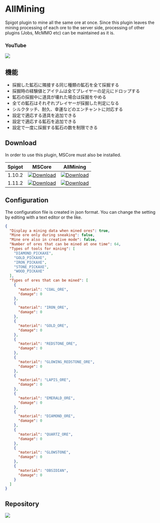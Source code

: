 # AllMining

Spigot plugin to mine all the same ore at once.
Since this plugin leaves the mining processing of each ore to the server side,
processing of other plugins (Jobs, McMMO etc) can be maintained as it is.

### YouTube

[![](http://img.youtube.com/vi/TZzIPO7CANE/0.jpg)](http://www.youtube.com/watch?v=TZzIPO7CANE)

## 機能

- 採掘した鉱石に隣接する同じ種類の鉱石を全て採掘する
- 採掘時の経験値とアイテムは全てプレイヤーの足元にドロップする
- 鉱石の採掘中に道具が壊れた場合は採掘をやめる
- 全ての鉱石はそれぞれプレイヤーが採掘した判定になる
- シルクタッチ、耐久、幸運などのエンチャントに対応する
- 設定で適応する道具を追加できる
- 設定で適応する鉱石を追加できる
- 設定で一度に採掘する鉱石の数を制限できる

## Download

In order to use this plugin, MSCore must also be installed.

| Spigot | MSCore | AllMining |
| :----: | :----: | :-------: |
| 1.10.2 | [ ![Download](https://api.bintray.com/packages/masahirosaito-repo/Spigot-Plugin/MSCore/images/download.svg) ](https://bintray.com/masahirosaito-repo/Spigot-Plugin/download_file?file_path=com%2FMasahiroSaito%2FSpigot%2FMSCore%2F0.5%2FMSCore-0.5.jar) | [ ![Download](https://api.bintray.com/packages/masahirosaito-repo/Spigot-Plugin/AllMining/images/download.svg?version=1.0) ](https://bintray.com/masahirosaito-repo/Spigot-Plugin/download_file?file_path=com%2FMasahiroSaito%2FSpigot%2FAllMining%2F1.0%2FAllMining-1.0.jar) |
| 1.11.2 | [ ![Download](https://api.bintray.com/packages/masahirosaito-repo/Spigot-Plugin/MSCore/images/download.svg) ](https://bintray.com/masahirosaito-repo/Spigot-Plugin/download_file?file_path=com%2FMasahiroSaito%2FSpigot%2FMSCore%2F0.5%2FMSCore-0.5.jar) | [ ![Download](https://api.bintray.com/packages/masahirosaito-repo/Spigot-Plugin/AllMining/images/download.svg?version=1.0) ](https://bintray.com/masahirosaito-repo/Spigot-Plugin/download_file?file_path=com%2FMasahiroSaito%2FSpigot%2FAllMining%2F1.0%2FAllMining-1.0.jar) |

## Configuration

The configuration file is created in json format.
You can change the setting by editing with a text editor or the like.

```json
{
  "Display a mining data when mined ores": true,
  "Mine ore only during sneaking": false,
  "Mine ore also in creative mode": false,
  "Number of ores that can be mined at one time": 64,
  "Types of tools for mining": [
    "DIAMOND_PICKAXE",
    "GOLD_PICKAXE",
    "IRON_PICKAXE",
    "STONE_PICKAXE",
    "WOOD_PICKAXE"
  ],
  "Types of ores that can be mined": [
    {
      "material": "COAL_ORE",
      "damage": 0
    },
    {
      "material": "IRON_ORE",
      "damage": 0
    },
    {
      "material": "GOLD_ORE",
      "damage": 0
    },
    {
      "material": "REDSTONE_ORE",
      "damage": 0
    },
    {
      "material": "GLOWING_REDSTONE_ORE",
      "damage": 0
    },
    {
      "material": "LAPIS_ORE",
      "damage": 0
    },
    {
      "material": "EMERALD_ORE",
      "damage": 0
    },
    {
      "material": "DIAMOND_ORE",
      "damage": 0
    },
    {
      "material": "QUARTZ_ORE",
      "damage": 0
    },
    {
      "material": "GLOWSTONE",
      "damage": 0
    },
    {
      "material": "OBSIDIAN",
      "damage": 0
    }
  ]
}
```

## Repository

<a href='https://bintray.com/masahirosaito-repo/Spigot-Plugin/AllMining?source=watch' alt='Get automatic notifications about new "AllMining" versions'><img src='https://www.bintray.com/docs/images/bintray_badge_color.png'></a>